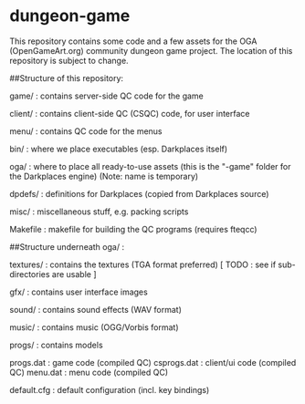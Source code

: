 dungeon-game
============

This repository contains some code and a few assets for the OGA
(OpenGameArt.org) community dungeon game project.  The location
of this repository is subject to change.

##Structure of this repository:

game/     : contains server-side QC code for the game

client/   : contains client-side QC (CSQC) code, for user interface

menu/     : contains QC code for the menus

bin/      : where we place executables (esp. Darkplaces itself)

oga/      : where to place all ready-to-use assets
            (this is the "-game" folder for the Darkplaces engine)
            (Note: name is temporary)
   
dpdefs/   : definitions for Darkplaces (copied from Darkplaces source)

misc/     : miscellaneous stuff, e.g. packing scripts

Makefile  : makefile for building the QC programs (requires fteqcc)


##Structure underneath oga/ :

textures/   : contains the textures  (TGA format preferred)
              [ TODO : see if sub-directories are usable ]

gfx/        : contains user interface images

sound/      : contains sound effects  (WAV format)

music/      : contains music  (OGG/Vorbis format)

progs/      : contains models

progs.dat    : game code (compiled QC)
csprogs.dat  : client/ui code (compiled QC)
menu.dat     : menu code (compiled QC)

default.cfg  : default configuration (incl. key bindings)

